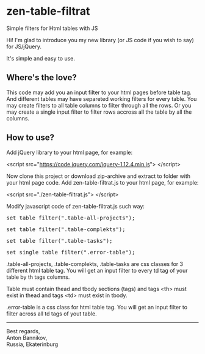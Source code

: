 # zen-table-filtrat
Simple filters for Html tables with JS

Hi! I'm glad to introduce you my new library (or JS code if you wish to say) for JS/jQuery.

It's simple and easy to use.

<h2>Where's the love?</h2>

This code may add you an input filter to your html pages before table tag. And different tables may have separeted working filters for every table.
You may create filters to all table columns to filter through all the rows. Or you may create a single input filter to filter rows accross all the table by all the columns.
 
<h2>How to use?</h2>

Add jQuery library to your html page, for example:

&lt;script src="https://code.jquery.com/jquery-1.12.4.min.js"&gt; &lt;/script&gt;

Now clone this project or download zip-archive and extract to folder with your html page code.
Add zen-table-filtrat.js to your html page, for example:

&lt;script src="./zen-table-filtrat.js"&gt; &lt;/script&gt;

Modify javascript code of zen-table-filtrat.js such way:

<pre>set_table_filter(".table-all-projects");</pre>
<pre>set_table_filter(".table-complekts");</pre>
<pre>set_table_filter(".table-tasks");</pre>
<pre>set_single_table_filter(".error-table");</pre>

.table-all-projects, .table-complekts, .table-tasks are css classes for 3 different html table tag. You will get an input filter to every td tag of your table by th tags columns.

Table must contain thead and tbody sections (tags) and tags &lt;th&gt; must exist in thead and tags &lt;td&gt; must exist in tbody. 

.error-table is a css class for html table tag. You will get an input filter to filter across all td tags of yout table.

---
Best regards,<br>
Anton Bannikov,<br>
Russia, Ekaterinburg
